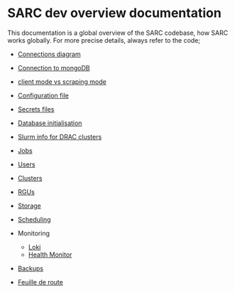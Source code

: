 # SARC dev overview documentation

This documentation is a global overview of the SARC codebase, how SARC works globally. 
For more precise details, always refer to the code; 

- [Connections diagram](connections_diagram.md)
- [Connection to mongoDB](mongodb_connection.md)
- [client mode vs scraping mode](client_scraping_modes.md)
- [Configuration file](config_file.md)
- [Secrets files](secrets.md)
- [Database initialisation](cli_db.md)
- [Slurm info for DRAC clusters](cli_slurmconfig.md)
- [Jobs](cli_jobs.md)
- [Users](users.md)
- [Clusters](clusters.md)
- [RGUs](rgu.md)
- [Storage](storage.md)
- [Scheduling](scheduling.md)
- Monitoring
	- [Loki](loki.md)
	- [Health Monitor](health_monitor.md)
- [Backups](backups.md)

- [Feuille de route](roadmap.md)

